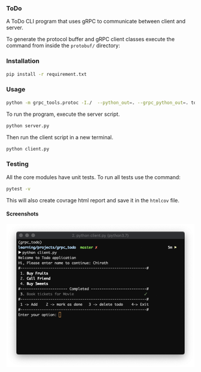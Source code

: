 ### ToDo

A ToDo CLI program that uses gRPC to communicate between client and server.

To generate the protocol buffer and gRPC client classes execute the command from inside the `protobuf/` directory:

### Installation

```bash
pip install -r requirement.txt
```

### Usage

```bash
python -m grpc_tools.protoc -I./  --python_out=. --grpc_python_out=. todo.proto
```

To run the program, execute the server script.

```bash
python server.py
```

Then run the client script in a new terminal.

```bash
python client.py
```

### Testing

All the core modules have unit tests. To run all tests use the command:

```bash
pytest -v
```

This will also create covrage html report and save it in the `htmlcov` file.

#### Screenshots

![ToDo](images/todo.png)
